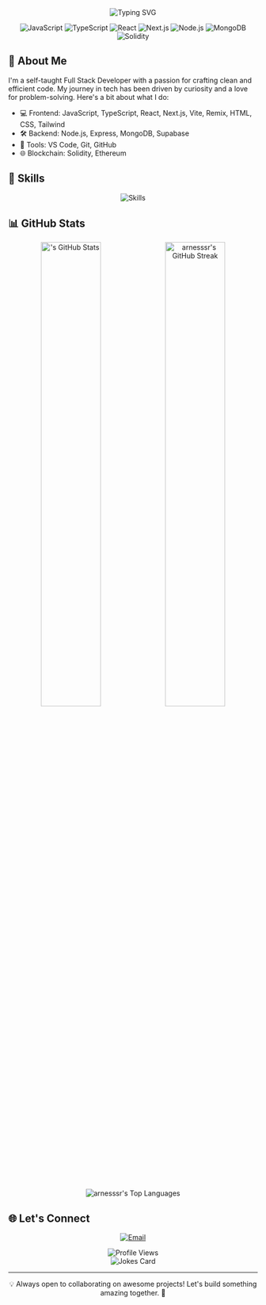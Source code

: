 <div align="center">
  <img src="https://readme-typing-svg.herokuapp.com?font=Fira+Code&size=30&duration=3000&pause=1000&color=00C2FF&center=true&vCenter=true&width=435&lines=Hey+there!+%F0%9F%91%8B;I'm+arnesssr;Full+Stack+Developer+%F0%9F%9A%80" alt="Typing SVG" />
</div>

<p align="center">
  <img src="https://img.shields.io/badge/JavaScript-F7DF1E?style=for-the-badge&logo=javascript&logoColor=black" alt="JavaScript" />
  <img src="https://img.shields.io/badge/TypeScript-007ACC?style=for-the-badge&logo=typescript&logoColor=white" alt="TypeScript" />
  <img src="https://img.shields.io/badge/React-20232A?style=for-the-badge&logo=react&logoColor=61DAFB" alt="React" />
  <img src="https://img.shields.io/badge/Next.js-000000?style=for-the-badge&logo=next.js&logoColor=white" alt="Next.js" />
  <img src="https://img.shields.io/badge/Node.js-43853D?style=for-the-badge&logo=node.js&logoColor=white" alt="Node.js" />
  <img src="https://img.shields.io/badge/MongoDB-4EA94B?style=for-the-badge&logo=mongodb&logoColor=white" alt="MongoDB" />
  <img src="https://img.shields.io/badge/Solidity-363636?style=for-the-badge&logo=solidity&logoColor=white" alt="Solidity" />
</p>

## 🚀 About Me

I'm a self-taught Full Stack Developer with a passion for crafting clean and efficient code. My journey in tech has been driven by curiosity and a love for problem-solving. Here's a bit about what I do:

- 💻 Frontend: JavaScript, TypeScript, React, Next.js, Vite, Remix, HTML, CSS, Tailwind
- 🛠️ Backend: Node.js, Express, MongoDB, Supabase
- 🔧 Tools: VS Code, Git, GitHub
- 🌐 Blockchain: Solidity, Ethereum

## 🌟 Skills

<p align="center">
  <img src="https://skillicons.dev/icons?i=js,ts,react,nextjs,nodejs,express,mongodb,tailwind,git,vscode,solidity&perline=6" alt="Skills" />
</p>

## 📊 GitHub Stats

<div align="center">
  <img width="49%" src="https://github-readme-stats.vercel.app/api?username=arnesssr&show_icons=true&theme=tokyonight" alt="'s GitHub Stats" />
  <img width="49%" src="https://github-readme-streak-stats.herokuapp.com/?user=arnesssr&theme=tokyonight" alt="arnesssr's GitHub Streak" />
</div>

<div align="center">
  <img src="https://github-readme-stats.vercel.app/api/top-langs/?username=arnesssr&layout=compact&theme=tokyonight" alt="arnesssr's Top Languages" />
</div>

## 🌐 Let's Connect

<p align="center">
  <a href="mailto:arningtonjames@gmail@gmail.com"><img src="https://img.shields.io/badge/Email-D14836?style=for-the-badge&logo=gmail&logoColor=white" alt="Email" /></a>
</p>

<div align="center">
  <img src="https://komarev.com/ghpvc/?username=arnesssr&color=blueviolet&style=flat-square&label=Profile+Views" alt="Profile Views" />
</div>

<div align="center">
  <img src="https://readme-jokes.vercel.app/api" alt="Jokes Card" />
</div>

---

<p align="center">💡 Always open to collaborating on awesome projects! Let's build something amazing together. 🚀</p>
  </p>
  
</div>
